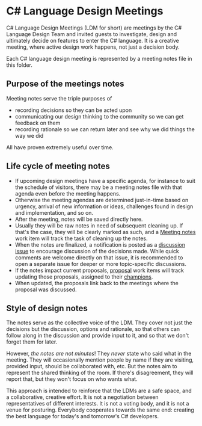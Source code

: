# C# Language Design Meetings

C# Language Design Meetings (LDM for short) are meetings by the C# Language Design Team and invited guests to investigate, design and ultimately decide on features to enter the C# language. It is a creative meeting, where active design work happens, not just a decision body. 

Each C# language design meeting is represented by a meeting notes file in this folder.

## Purpose of the meetings notes

Meeting notes serve the triple purposes of

- recording decisions so they can be acted upon
- communicating our design thinking to the community so we can get feedback on them
- recording rationale so we can return later and see why we did things the way we did

All have proven extremely useful over time.

## Life cycle of meeting notes

- If upcoming design meetings have a specific agenda, for instance to suit the schedule of visitors, there may be a meeting notes file with that agenda even before the meeting happens.
- Otherwise the meeting agendas are determined just-in-time based on urgency, arrival of new information or ideas, challenges found in design and implementation, and so on.
- After the meeting, notes will be saved directly here. 
- Usually they will be raw notes in need of subsequent cleaning up. If that's the case, they will be clearly marked as such, and a [Meeting notes](https://github.com/dotnet/csharplang/labels/Meeting%20notes) work item will track the task of cleaning up the notes.
- When the notes are finalized, a notification is posted as a [discussion issue](https://github.com/dotnet/csharplang/labels/Discussion) to encourage discussion of the decisions made. While quick comments are welcome directly on that issue, it is recommended to open a separate issue for deeper or more topic-specific discussions.
- If the notes impact current proposals, [proposal](https://github.com/dotnet/csharplang/labels/Proposal) work items will track updating those proposals, assigned to their [champions](https://github.com/dotnet/csharplang/labels/Proposal%20champion).
- When updated, the proposals link back to the meetings where the proposal was discussed.

## Style of design notes

The notes serve as the collective voice of the LDM. They cover not just the decisions but the discussion, options and rationale, so that others can follow along in the discussion and provide input to it, and so that we don't forget them for later.

However, *the notes are not minutes*! They *never* state who said what in the meeting. They will occasionally mention people by name if they are visiting, provided input, should be collaborated with, etc. But the notes aim to represent the shared thinking of the room. If there's disagreement, they will report that, but they won't focus on who wants what.

This approach is intended to reinforce that the LDMs are a safe space, and a collaborative, creative effort. It is not a negotiation between representatives of different interests. It is not a voting body, and it is not a venue for posturing. Everybody cooperates towards the same end: creating the best language for today's and tomorrow's C# developers.

